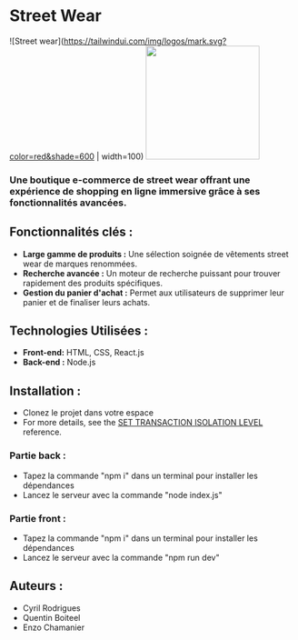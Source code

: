 # Street Wear 
![Street wear](https://tailwindui.com/img/logos/mark.svg?color=red&shade=600 | width=100)
<img src="https://tailwindui.com/img/logos/mark.svg?color=red&shade=600"  width="200" height="200" />
### Une boutique e-commerce de street wear offrant une expérience de shopping en ligne immersive grâce à ses fonctionnalités avancées. 

## Fonctionnalités clés :
- **Large gamme de produits :** Une sélection soignée de vêtements street wear de marques renommées.
- **Recherche avancée :** Un moteur de recherche puissant pour trouver rapidement des produits spécifiques.
- **Gestion du panier d'achat :** Permet aux utilisateurs de supprimer leur panier et de finaliser leurs achats.

## Technologies Utilisées :
- **Front-end:** HTML, CSS, React.js
- **Back-end :** Node.js

## Installation :
- Clonez le projet dans votre espace
- For more details, see the [SET TRANSACTION ISOLATION LEVEL](/sql/t-sql/statements/set-transaction-isolation-level-transact-sql) reference.

### Partie back : 
- Tapez la commande "npm i" dans un terminal pour installer les dépendances
- Lancez le serveur avec la commande "node index.js"

### Partie front :
- Tapez la commande "npm i" dans un terminal pour installer les dépendances
- Lancez le serveur avec la commande "npm run dev"

## Auteurs :
- Cyril Rodrigues
- Quentin Boiteel
- Enzo Chamanier
